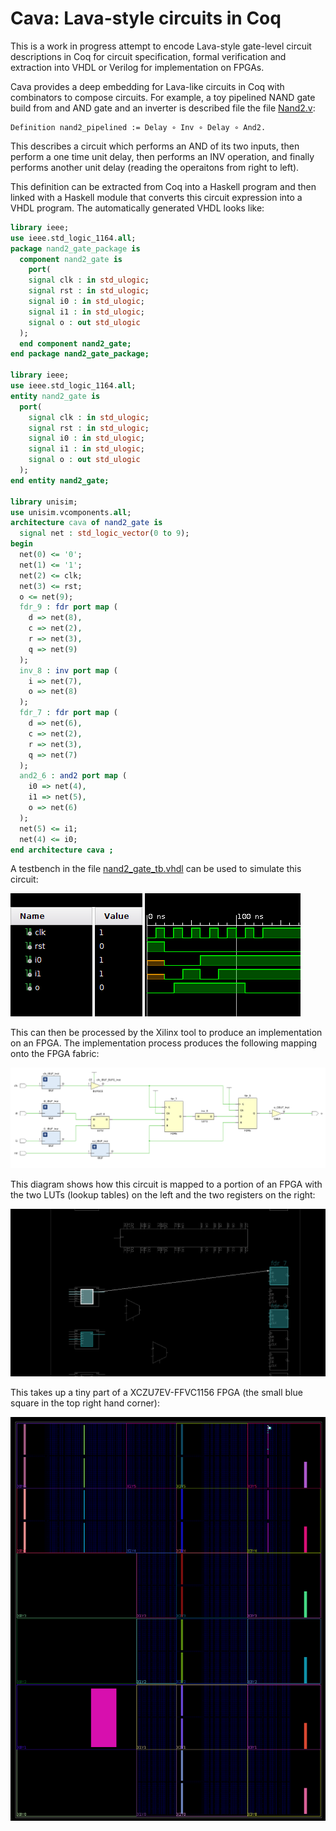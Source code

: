 # Cava: Lava-style circuits in Coq

This is a work in progress attempt to encode Lava-style gate-level circuit descriptions
in Coq for circuit specification, formal verification and extraction into VHDL or
Verilog for implementation on FPGAs.

Cava provides a deep embedding for Lava-like circuits in Coq with
combinators to compose circuits. For example, a toy pipelined NAND gate
build from and AND gate and an inverter is described file the file
[Nand2.v](Nand2.v):

```Coq
Definition nand2_pipelined := Delay ∘ Inv ∘ Delay ∘ And2.
```
This describes a circuit which performs an AND of its two inputs,
then perform a one time unit delay, then performs an INV operation,
and finally performs another unit delay (reading the operaitons from
right to left).

This definition can be extracted from Coq into a Haskell program and
then linked with a Haskell module that converts this circuit
expression into a VHDL program. The automatically generated VHDL looks like:

```vhdl
library ieee;
use ieee.std_logic_1164.all;
package nand2_gate_package is
  component nand2_gate is
    port(
    signal clk : in std_ulogic;
    signal rst : in std_ulogic;
    signal i0 : in std_ulogic;
    signal i1 : in std_ulogic;
    signal o : out std_ulogic
  );
  end component nand2_gate;
end package nand2_gate_package;

library ieee;
use ieee.std_logic_1164.all;
entity nand2_gate is
  port(
    signal clk : in std_ulogic;
    signal rst : in std_ulogic;
    signal i0 : in std_ulogic;
    signal i1 : in std_ulogic;
    signal o : out std_ulogic
  );
end entity nand2_gate;

library unisim;
use unisim.vcomponents.all;
architecture cava of nand2_gate is
  signal net : std_logic_vector(0 to 9);
begin
  net(0) <= '0';
  net(1) <= '1';
  net(2) <= clk;
  net(3) <= rst;
  o <= net(9);
  fdr_9 : fdr port map (
    d => net(8),
    c => net(2),
    r => net(3),
    q => net(9)
  );
  inv_8 : inv port map (
    i => net(7),
    o => net(8)
  );
  fdr_7 : fdr port map (
    d => net(6),
    c => net(2),
    r => net(3),
    q => net(7)
  );
  and2_6 : and2 port map (
    i0 => net(4),
    i1 => net(5),
    o => net(6)
  );
  net(5) <= i1;
  net(4) <= i0;
end architecture cava ;

```

A testbench in the file [nand2_gate_tb.vhdl](nand2_gate_tb.vhdl) can be
used to simulate this circuit:

![Simulation](nand2_sim.png)

This can then be processed by the Xilinx tool to produce an implementation
on an FPGA. The implementation process produces the following mapping
onto the FPGA fabric:

![Implementation](nand2_impl.png)

This diagram shows how this circuit is mapped to a portion of an FPGA
with the two LUTs (lookup tables) on the left and the two registers
on the right:

![Layout](nand2_layout.png)

This takes up a tiny part of a XCZU7EV-FFVC1156 FPGA (the small blue square
in the top right hand corner):

![FPGA](all_fpga.png)